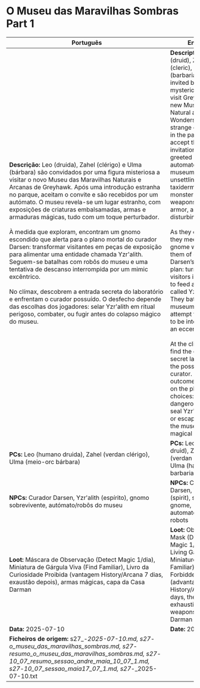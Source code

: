# O Museu das Maravilhas Sombras Part 1

| Português | English |
|-----------|---------|
| **Descrição:** Leo (druida), Zahel (clérigo) e Ulma (bárbara) são convidados por uma figura misteriosa a visitar o novo Museu das Maravilhas Naturais e Arcanas de Greyhawk. Após uma introdução estranha no parque, aceitam o convite e são recebidos por um autómato. O museu revela-se um lugar estranho, com exposições de criaturas embalsamadas, armas e armaduras mágicas, tudo com um toque perturbador.<br><br>À medida que exploram, encontram um gnomo escondido que alerta para o plano mortal do curador Darsen: transformar visitantes em peças de exposição para alimentar uma entidade chamada Yzr'alith. Seguem-se batalhas com robôs do museu e uma tentativa de descanso interrompida por um mimic excêntrico.<br><br>No clímax, descobrem a entrada secreta do laboratório e enfrentam o curador possuído. O desfecho depende das escolhas dos jogadores: selar Yzr'alith em ritual perigoso, combater, ou fugir antes do colapso mágico do museu.<br> | **Description:** Leo (druid), Zahel (cleric), and Ulma (barbarian) are invited by a mysterious figure to visit Greyhawk’s new Museum of Natural and Arcane Wonders. After a strange encounter in the park, they accept the invitation and are greeted by an automaton. The museum is unsettling, with taxidermized monsters, magical weapons and armor, all with a disturbing twist.<br><br>As they explore, they meet a hidden gnome who warns them of curator Darsen’s deadly plan: turning visitors into exhibits to feed an entity called Yzr'alith. They battle museum robots and attempt to rest, only to be interrupted by an eccentric mimic.<br><br>At the climax, they find the curator’s secret lab and face the possessed curator. The outcome depends on the players’ choices: perform a dangerous ritual to seal Yzr'alith, fight, or escape before the museum’s magical collapse.<br> |
| **PCs:** Leo (humano druida), Zahel (verdan clérigo), Ulma (meio-orc bárbara) | **PCs:** Leo (human druid), Zahel (verdan cleric), Ulma (half-orc barbarian) |
| **NPCs:** Curador Darsen, Yzr'alith (espírito), gnomo sobrevivente, autómato/robôs do museu | **NPCs:** Curator Darsen, Yzr'alith (spirit), surviving gnome, automaton/museum robots |
| **Loot:** Máscara de Observação (Detect Magic 1/dia), Miniatura de Gárgula Viva (Find Familiar), Livro da Curiosidade Proibida (vantagem History/Arcana 7 dias, exaustão depois), armas mágicas, capa da Casa Darman | **Loot:** Observation Mask (Detect Magic 1/day), Living Gargoyle Miniature (Find Familiar), Book of Forbidden Curiosity (advantage History/Arcana 7 days, then exhaustion), magic weapons, House Darman cloak |
| **Data:** 2025-07-10 | **Date:** 2025-07-10 |
| **Ficheiros de origem:** s27_-_2025-07-10.md, s27_-_o_museu_das_maravilhas_sombras.md, s27_-_resumo_o_museu_das_maravilhas_sombras.md, s27_-_10_07_resumo_sessao_andre_maia_10_07_1.md, s27_-_10_07_sessao_maia17_07_1.md, s27_-_2025-07-10.txt |


















